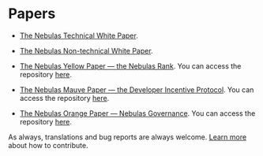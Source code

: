 # Papers

* [The Nebulas Technical White Paper](https://nebulas.io/docs/NebulasTechnicalWhitepaper.pdf).

* [The Nebulas Non-technical White Paper](https://nebulas.io/docs/NebulasWhitepaper.pdf).

* [The Nebulas Yellow Paper — the Nebulas Rank](https://nebulas.io/docs/NebulasYellowPaper.pdf). You can access the repository [here](https://github.com/nebulasio/nr-report).

* [The Nebulas Mauve Paper — the Developer Incentive Protocol](https://nebulas.io/docs/NebulasMauvePaper.pdf). You can access the repository [here](https://github.com/nebulasio/dip-report).

* [The Nebulas Orange Paper — Nebulas Governance](https://nebulas.io/docs/NebulasOrangepaper.pdf). You can access the repository [here](https://github.com/nebulasio/governance-paper).

As always, translations and bug reports are always welcome. [Learn more](https://wiki.nebulas.io/en/latest/how-to-contribute.html) about how to contribute.
